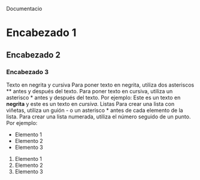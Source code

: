 Documentacio
# Encabezado 1
## Encabezado 2
### Encabezado 3
Texto en negrita y cursiva
Para poner texto en negrita, utiliza dos asteriscos ** antes y después del texto. Para poner texto en cursiva,
utiliza un asterisco * antes y después del texto. Por ejemplo:
Este es un texto en **negrita** y este es un texto en *cursiva*.
Listas
Para crear una lista con viñetas, utiliza un guión - o un asterisco * antes de cada elemento de la lista. Para
crear una lista numerada, utiliza el número seguido de un punto. Por ejemplo:
- Elemento 1
- Elemento 2
- Elemento 3
1. Elemento 1
2. Elemento 2
3. Elemento 3
